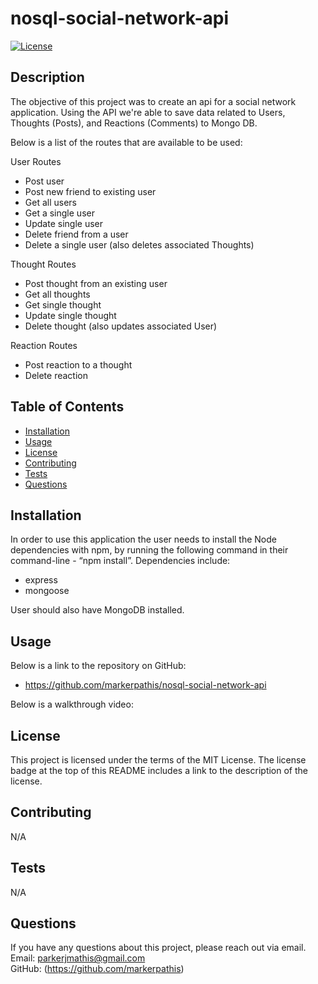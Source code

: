 # nosql-social-network-api

[![License](https://img.shields.io/badge/License-MIT_License-blue.svg)](https://mit-license.org/)

## Description

The objective of this project was to create an api for a social network application. Using the API we're able to save data related to Users, Thoughts (Posts), and Reactions (Comments) to Mongo DB.

Below is a list of the routes that are available to be used:

User Routes

- Post user
- Post new friend to existing user
- Get all users
- Get a single user
- Update single user
- Delete friend from a user
- Delete a single user (also deletes associated Thoughts)

Thought Routes

- Post thought from an existing user
- Get all thoughts
- Get single thought
- Update single thought
- Delete thought (also updates associated User)

Reaction Routes

- Post reaction to a thought
- Delete reaction

## Table of Contents

- [Installation](#installation)
- [Usage](#usage)
- [License](#license)
- [Contributing](#contributing)
- [Tests](#tests)
- [Questions](#questions)

## Installation

In order to use this application the user needs to install the Node dependencies with npm, by running the following command in their command-line - “npm install”. Dependencies include:

- express
- mongoose

User should also have MongoDB installed.

## Usage

Below is a link to the repository on GitHub:

- https://github.com/markerpathis/nosql-social-network-api

Below is a walkthrough video:

## License

This project is licensed under the terms of the MIT License. The license badge at the top of this README includes a link to the description of the license.

## Contributing

N/A

## Tests

N/A

## Questions

If you have any questions about this project, please reach out via email. <br />
Email: parkerjmathis@gmail.com
<br />
GitHub: (https://github.com/markerpathis)
